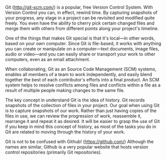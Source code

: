 Git (http://git-scm.com/) is a popular, free Version Control System. With Version Control you can, in effect, rewind time. By capturing snapshots of your progress, any stage in a project can be revisited and modified quite freely. You even have the ability to cherry pick certain changed files and merge them with others from different points along your project's timeline.

One of the things that makes Git special is that it's local—in other words, based on your own computer. Since Git is file-based, it works with anything you can create or manipulate on a computer—text documents, image files, audio or video—and you can easily share or transport your work to other computers, even as an email attachment.

When collaborating, Git as an Source Code Management (SCM) systems, enables all members of a team to work independently, and easily blend together the best of each contributor's efforts into a final product. An SCM system helps to resolve conflicts among files and conflicts within a file as a result of multiple people making changes to the same file.

The key concept in understand Git is the idea of history. Git records snapshots of the collection of files in your project. Our goal when using Git is to capture snapshots of our work. Rather than just having copies of the files in use, we can review the progression of work, reassemble it, rearrange it and repeat it as desired. It will be easier to grasp the use of Git if you keep in mind this concept of history, as most of the tasks you do in Git are related to moving through the history of your work.

Git is not to be confused with Github! (https://github.com/) Although the names are similar, Github is a very popular website that hosts version control repositories (primarily Git repositories).


